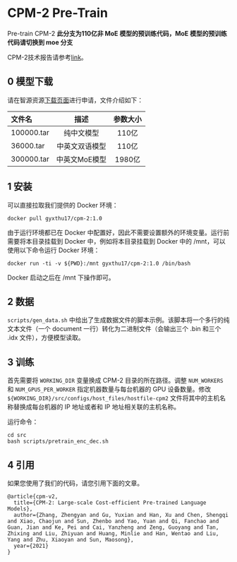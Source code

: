# CPM-2 Pre-Train

Pre-train CPM-2 
**此分支为110亿非 MoE 模型的预训练代码，MoE 模型的预训练代码请切换到 moe 分支**

CPM-2技术报告请参考[link](https://arxiv.org/abs/2106.10715)。

## 0 模型下载

请在智源资源[下载页面](https://resource.wudaoai.cn/home?ind=2&name=WuDao%20WenYuan&id=1394901846484627456)进行申请，文件介绍如下：

| 文件名 | 描述 | 参数大小 |
| :-----| :----: | :----: |
| 100000.tar | 纯中文模型 | 110亿 |
| 36000.tar | 中英文双语模型 | 110亿 |
| 300000.tar | 中英文MoE模型 | 1980亿 |

## 1 安装
可以直接拉取我们提供的 Docker 环境：

```[bash]
docker pull gyxthu17/cpm-2:1.0
```

由于运行环境都已在 Docker 中配置好，因此不需要设置额外的环境变量。运行前需要将本目录挂载到 Docker 中，例如将本目录挂载到 Docker 中的 /mnt，可以使用以下命令运行 Docker 环境：
```[bash]
docker run -ti -v ${PWD}:/mnt gyxthu17/cpm-2:1.0 /bin/bash
```
Docker 启动之后在 /mnt 下操作即可。

## 2 数据
`scripts/gen_data.sh` 中给出了生成数据文件的脚本示例。该脚本将一个多行的纯文本文件（一个 document 一行）转化为二进制文件（会输出三个 .bin 和三个 .idx 文件），方便模型读取。

## 3 训练
首先需要将 `WORKING_DIR` 变量换成 CPM-2 目录的所在路径。调整 `NUM_WORKERS` 和 `NUM_GPUS_PER_WORKER` 指定机器数量与每台机器的 GPU 设备数量。修改 `${WORKING_DIR}/src/configs/host_files/hostfile-cpm2` 文件将其中的主机名称替换成每台机器的 IP 地址或者和 IP 地址相关联的主机名称。

运行命令：
```[bash]
cd src
bash scripts/pretrain_enc_dec.sh
```

## 4 引用
如果您使用了我们的代码，请您引用下面的文章。
```
@article{cpm-v2,
  title={CPM-2: Large-scale Cost-efficient Pre-trained Language Models},
  author={Zhang, Zhengyan and Gu, Yuxian and Han, Xu and Chen, Shengqi and Xiao, Chaojun and Sun, Zhenbo and Yao, Yuan and Qi, Fanchao and Guan, Jian and Ke, Pei and Cai, Yanzheng and Zeng, Guoyang and Tan, Zhixing and Liu, Zhiyuan and Huang, Minlie and Han, Wentao and Liu, Yang and Zhu, Xiaoyan and Sun, Maosong},
  year={2021}
}
```
